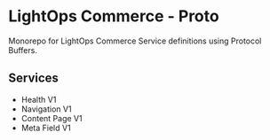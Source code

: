 # LightOps Commerce - Proto

Monorepo for LightOps Commerce Service definitions using Protocol Buffers.

## Services

- Health V1
- Navigation V1
- Content Page V1
- Meta Field V1
